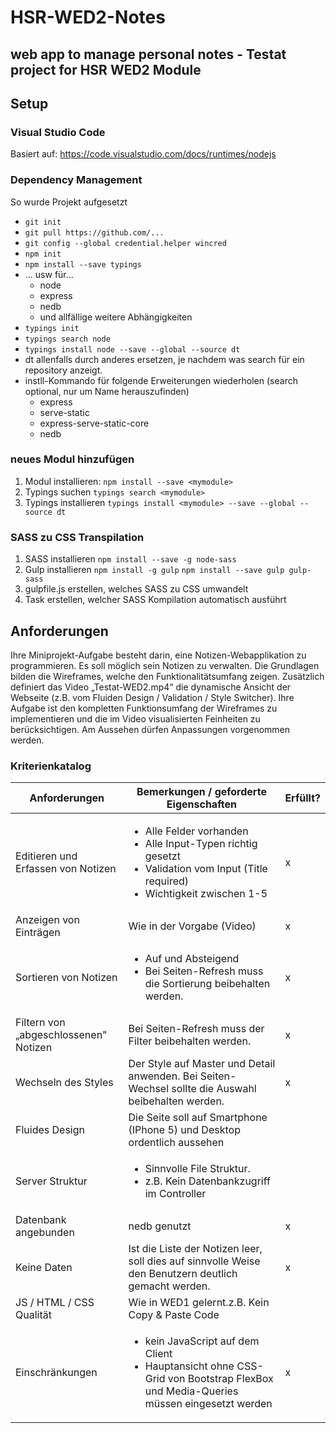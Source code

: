 # HSR-WED2-Notes
## web app to manage personal notes - Testat project for HSR WED2 Module

## Setup
### Visual Studio Code
Basiert auf: https://code.visualstudio.com/docs/runtimes/nodejs
### Dependency Management
So wurde Projekt aufgesetzt
* `git init`
* `git pull https://github.com/...`
* `git config --global credential.helper wincred`
* `npm init`
* `npm install --save typings`
* ... usw für...
   * node
   * express
   * nedb
   * und allfällige weitere Abhängigkeiten
* `typings init`
* `typings search node`
* `typings install node --save --global --source dt`
* dt allenfalls durch anderes ersetzen, je nachdem was search für ein repository anzeigt.
* instll-Kommando für folgende Erweiterungen wiederholen (search optional, nur um Name herauszufinden)
   * express
   * serve-static
   * express-serve-static-core
   * nedb

### neues Modul hinzufügen
1. Modul installieren:
`npm install --save <mymodule>`
2. Typings suchen
`typings search <mymodule>`
3. Typings installieren
`typings install <mymodule> --save --global --source dt`

### SASS zu CSS Transpilation
1. SASS installieren
`npm install --save -g node-sass`
2. Gulp installieren
`npm install -g gulp`
`npm install --save gulp gulp-sass`
3. gulpfile.js erstellen, welches SASS zu CSS umwandelt
4. Task erstellen, welcher SASS Kompilation automatisch ausführt

## Anforderungen
Ihre Miniprojekt-Aufgabe besteht darin, eine Notizen-Webapplikation zu programmieren. Es soll möglich sein Notizen zu verwalten. Die Grundlagen bilden die Wireframes, welche den Funktionalitätsumfang zeigen. Zusätzlich definiert das Video „Testat-WED2.mp4“ die dynamische Ansicht der Webseite (z.B. vom Fluiden Design / Validation / Style Switcher). Ihre Aufgabe ist den kompletten Funktionsumfang der Wireframes zu implementieren und die im Video visualisierten Feinheiten zu berücksichtigen.
Am Aussehen dürfen Anpassungen vorgenommen werden.

### Kriterienkatalog
| **Anforderungen**                       | **Bemerkungen / geforderte Eigenschaften**                                                          | **Erfüllt?** |
|-----------------------------------------|------------------------------------------------------------------------------------------------------|--------------|
| Editieren und Erfassen von Notizen      | <ul><li>Alle Felder vorhanden</li><li>Alle Input-Typen richtig gesetzt</li><li>Validation vom Input (Title required)</li><li>Wichtigkeit zwischen 1-5</li></ul>                                                                              |      x       |
| Anzeigen von Einträgen                  | Wie in der Vorgabe (Video)                                                                           |       x      |
| Sortieren von Notizen                   | <ul><li>Auf und Absteigend</li><li>Bei Seiten-Refresh muss die Sortierung beibehalten werden.</li></ul>                                            |      x       |
| Filtern von „abgeschlossenen" Notizen   | Bei Seiten-Refresh muss der Filter beibehalten werden.                                               |       x      |
| Wechseln des Styles                     | Der Style auf Master und Detail anwenden. Bei Seiten-Wechsel sollte die Auswahl beibehalten werden.  |       x      |
| Fluides Design                          | Die Seite soll auf Smartphone (IPhone 5) und Desktop ordentlich aussehen                             |              |
| Server Struktur                         | <ul><li>Sinnvolle File Struktur.</li><li>z.B. Kein Datenbankzugriff im Controller</li></ul>                                                              |              |
| Datenbank angebunden                    | nedb genutzt                                                                                         |       x      |
| Keine Daten                             | Ist die Liste der Notizen leer, soll dies auf sinnvolle Weise den Benutzern deutlich gemacht werden. |       x      |
| JS / HTML / CSS Qualität                | Wie in WED1 gelernt.z.B. Kein Copy & Paste Code                                                      |              |
| Einschränkungen                         | <ul><li>kein JavaScript auf dem Client</li><li>Hauptansicht ohne CSS-Grid von Bootstrap FlexBox und Media-Queries müssen eingesetzt werden</li></ul>                                            |      x       |
